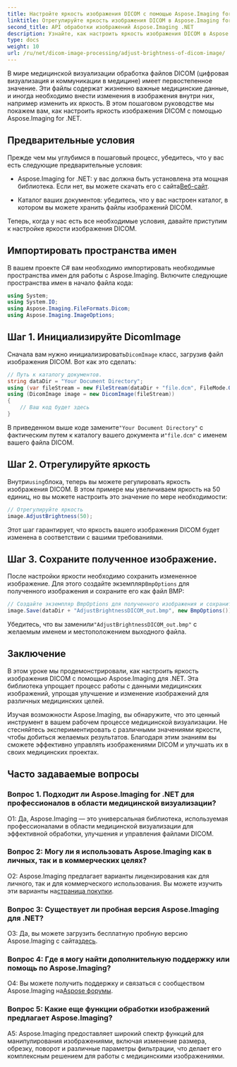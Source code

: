 ```yaml
---
title: Настройте яркость изображения DICOM с помощью Aspose.Imaging for .NET
linktitle: Отрегулируйте яркость изображения DICOM в Aspose.Imaging for .NET
second_title: API обработки изображений Aspose.Imaging .NET
description: Узнайте, как настроить яркость изображения DICOM в Aspose.Imaging for .NET. Легко улучшайте медицинские изображения.
type: docs
weight: 10
url: /ru/net/dicom-image-processing/adjust-brightness-of-dicom-image/
---
```

В мире медицинской визуализации обработка файлов DICOM (цифровая визуализация и коммуникации в медицине) имеет первостепенное значение. Эти файлы содержат жизненно важные медицинские данные, и иногда необходимо внести изменения в изображения внутри них, например изменить их яркость. В этом пошаговом руководстве мы покажем вам, как настроить яркость изображения DICOM с помощью Aspose.Imaging for .NET.

## Предварительные условия

Прежде чем мы углубимся в пошаговый процесс, убедитесь, что у вас есть следующие предварительные условия:

-  Aspose.Imaging for .NET: у вас должна быть установлена эта мощная библиотека. Если нет, вы можете скачать его с сайта[Веб-сайт](https://releases.aspose.com/imaging/net/).

- Каталог ваших документов: убедитесь, что у вас настроен каталог, в котором вы можете хранить файлы изображений DICOM.

Теперь, когда у нас есть все необходимые условия, давайте приступим к настройке яркости изображения DICOM.

## Импортировать пространства имен

В вашем проекте C# вам необходимо импортировать необходимые пространства имен для работы с Aspose.Imaging. Включите следующие пространства имен в начало файла кода:

```csharp
using System;
using System.IO;
using Aspose.Imaging.FileFormats.Dicom;
using Aspose.Imaging.ImageOptions;
```

## Шаг 1. Инициализируйте DicomImage

 Сначала вам нужно инициализировать`DicomImage` класс, загрузив файл изображения DICOM. Вот как это сделать:

```csharp
// Путь к каталогу документов.
string dataDir = "Your Document Directory";
using (var fileStream = new FileStream(dataDir + "file.dcm", FileMode.Open, FileAccess.Read))
using (DicomImage image = new DicomImage(fileStream))
{
    // Ваш код будет здесь
}
```

 В приведенном выше коде замените`"Your Document Directory"` с фактическим путем к каталогу вашего документа и`"file.dcm"` с именем вашего файла DICOM.

## Шаг 2. Отрегулируйте яркость

 Внутри`using`блока, теперь вы можете регулировать яркость изображения DICOM. В этом примере мы увеличиваем яркость на 50 единиц, но вы можете настроить это значение по мере необходимости:

```csharp
// Отрегулируйте яркость
image.AdjustBrightness(50);
```

Этот шаг гарантирует, что яркость вашего изображения DICOM будет изменена в соответствии с вашими требованиями.

## Шаг 3. Сохраните полученное изображение.

 После настройки яркости необходимо сохранить измененное изображение. Для этого создайте экземпляр`BmpOptions` для полученного изображения и сохраните его как файл BMP:

```csharp
// Создайте экземпляр BmpOptions для полученного изображения и сохраните полученное изображение.
image.Save(dataDir + "AdjustBrightnessDICOM_out.bmp", new BmpOptions());
```

 Убедитесь, что вы заменили`"AdjustBrightnessDICOM_out.bmp"` с желаемым именем и местоположением выходного файла.

## Заключение

В этом уроке мы продемонстрировали, как настроить яркость изображения DICOM с помощью Aspose.Imaging для .NET. Эта библиотека упрощает процесс работы с данными медицинских изображений, упрощая улучшение и изменение изображений для различных медицинских целей.

Изучая возможности Aspose.Imaging, вы обнаружите, что это ценный инструмент в вашем рабочем процессе медицинской визуализации. Не стесняйтесь экспериментировать с различными значениями яркости, чтобы добиться желаемых результатов. Благодаря этим знаниям вы сможете эффективно управлять изображениями DICOM и улучшать их в своих медицинских проектах.

## Часто задаваемые вопросы

### Вопрос 1. Подходит ли Aspose.Imaging for .NET для профессионалов в области медицинской визуализации?

О1: Да, Aspose.Imaging — это универсальная библиотека, используемая профессионалами в области медицинской визуализации для эффективной обработки, улучшения и управления файлами DICOM.

### Вопрос 2: Могу ли я использовать Aspose.Imaging как в личных, так и в коммерческих целях?

 О2: Aspose.Imaging предлагает варианты лицензирования как для личного, так и для коммерческого использования. Вы можете изучить эти варианты на[страница покупки](https://purchase.aspose.com/buy).

### Вопрос 3: Существует ли пробная версия Aspose.Imaging для .NET?

 О3: Да, вы можете загрузить бесплатную пробную версию Aspose.Imaging с сайта[здесь](https://releases.aspose.com/).

### Вопрос 4: Где я могу найти дополнительную поддержку или помощь по Aspose.Imaging?

О4: Вы можете получить поддержку и связаться с сообществом Aspose.Imaging на[Aspose форумы](https://forum.aspose.com/).

### Вопрос 5: Какие еще функции обработки изображений предлагает Aspose.Imaging?

A5: Aspose.Imaging предоставляет широкий спектр функций для манипулирования изображениями, включая изменение размера, обрезку, поворот и различные параметры фильтрации, что делает его комплексным решением для работы с медицинскими изображениями.